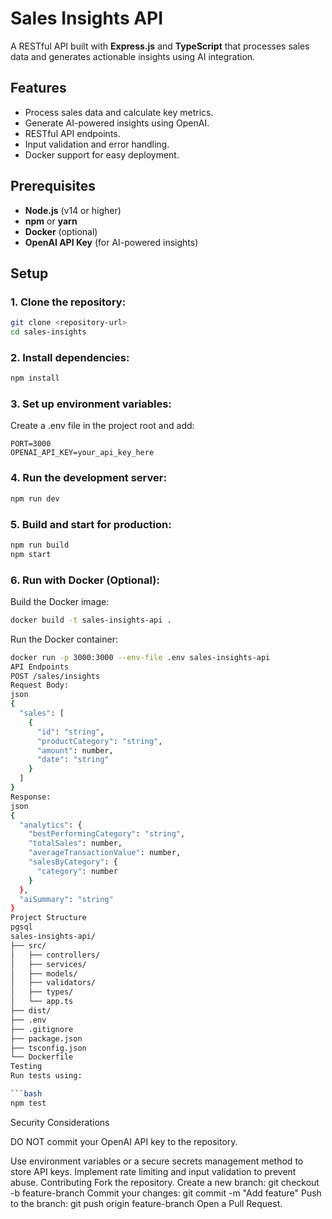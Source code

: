 # Sales Insights API

A RESTful API built with **Express.js** and **TypeScript** that processes sales data and generates actionable insights using AI integration.

## Features

- Process sales data and calculate key metrics.
- Generate AI-powered insights using OpenAI.
- RESTful API endpoints.
- Input validation and error handling.
- Docker support for easy deployment.

## Prerequisites

- **Node.js** (v14 or higher)
- **npm** or **yarn**
- **Docker** (optional)
- **OpenAI API Key** (for AI-powered insights)

## Setup

### 1. Clone the repository:

```bash
git clone <repository-url>
cd sales-insights
```

### 2. Install dependencies:

```bash
npm install
```

### 3. Set up environment variables:

Create a .env file in the project root and add:

```env
PORT=3000
OPENAI_API_KEY=your_api_key_here
```

### 4. Run the development server:

```bash
npm run dev
```

### 5. Build and start for production:

```bash
npm run build
npm start
```

### 6. Run with Docker (Optional):

Build the Docker image:

```bash
docker build -t sales-insights-api .
```

Run the Docker container:

```bash
docker run -p 3000:3000 --env-file .env sales-insights-api
API Endpoints
POST /sales/insights
Request Body:
json
{
  "sales": [
    {
      "id": "string",
      "productCategory": "string",
      "amount": number,
      "date": "string"
    }
  ]
}
Response:
json
{
  "analytics": {
    "bestPerformingCategory": "string",
    "totalSales": number,
    "averageTransactionValue": number,
    "salesByCategory": {
      "category": number
    }
  },
  "aiSummary": "string"
}
Project Structure
pgsql
sales-insights-api/
├── src/
│   ├── controllers/
│   ├── services/
│   ├── models/
│   ├── validators/
│   ├── types/
│   └── app.ts
├── dist/
├── .env
├── .gitignore
├── package.json
├── tsconfig.json
└── Dockerfile
Testing
Run tests using:

```bash
npm test
```

Security Considerations

DO NOT commit your OpenAI API key to the repository.

Use environment variables or a secure secrets management method to store API keys.
Implement rate limiting and input validation to prevent abuse.
Contributing
Fork the repository.
Create a new branch: git checkout -b feature-branch
Commit your changes: git commit -m "Add feature"
Push to the branch: git push origin feature-branch
Open a Pull Request.
